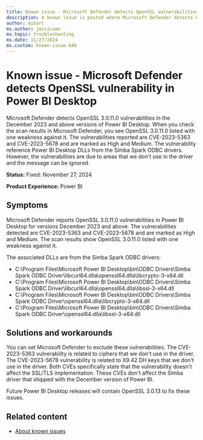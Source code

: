 ```yaml
---
title: Known issue - Microsoft Defender detects OpenSSL vulnerabilities in Power BI Desktop
description: A known issue is posted where Microsoft Defender detects OpenSSL vulnerability in Power BI Desktop.
author: mihart
ms.author: jessicamo
ms.topic: troubleshooting  
ms.date: 11/27/2024
ms.custom: known-issue-640
---
```


# Known issue - Microsoft Defender detects OpenSSL vulnerability in Power BI Desktop

Microsoft Defender detects OpenSSL 3.0.11.0 vulnerabilities in the December 2023 and above versions of Power BI Desktop. When you check the scan results in Microsoft Defender, you see OpenSSL 3.0.11.0 listed with one weakness against it. The vulnerabilities reported are CVE-2023-5363 and CVE-2023-5678 and are marked as High and Medium. The vulnerability reference Power BI Desktop DLLs from the Simba Spark ODBC drivers. However, the vulnerabilities are due to areas that we don't use in the driver and the message can be ignored.

**Status:** Fixed: November 27, 2024

**Product Experience:** Power BI

## Symptoms

Microsoft Defender reports OpenSSL 3.0.11.0 vulnerabilities in Power BI Desktop for versions December 2023 and above. The vulnerabilities detected are CVE-2023-5363 and CVE-2023-5678 and are marked as High and Medium. The scan results show OpenSSL 3.0.11.0 listed with one weakness against it.

The associated DLLs are from the Simba Spark ODBC drivers:

- C:\Program Files\Microsoft Power BI Desktop\bin\ODBC Drivers\Simba Spark ODBC Driver\libcurl64.dlla\openssl64.dlla\libcrypto-3-x64.dll
- C:\Program Files\Microsoft Power BI Desktop\bin\ODBC Drivers\Simba Spark ODBC Driver\libcurl64.dlla\openssl64.dlla\libssl-3-x64.dll
- C:\Program Files\Microsoft Power BI Desktop\bin\ODBC Drivers\Simba Spark ODBC Driver\openssl64.dlla\libcrypto-3-x64.dll
- C:\Program Files\Microsoft Power BI Desktop\bin\ODBC Drivers\Simba Spark ODBC Driver\openssl64.dlla\libssl-3-x64.dll

## Solutions and workarounds

You can set Microsoft Defender to exclude these vulnerabilities. The CVE-2023-5363 vulnerability is related to ciphers that we don't use in the driver. The CVE-2023-5678 vulnerability is related to X9.42 DH keys that we don't use in the driver. Both CVEs specifically state that the vulnerability doesn't affect the SSL/TLS implementation. These CVEs don't affect the Simba driver that shipped with the December version of Power BI.

Future Power BI Desktop releases will contain OpenSSL 3.0.13 to fix these issues.

## Related content

- [About known issues](/power-bi/troubleshoot/known-issues/power-bi-known-issues)
